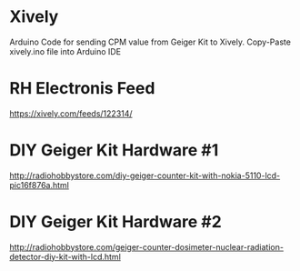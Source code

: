 Xively
======

Arduino Code for sending CPM value from Geiger Kit to Xively. Copy-Paste xively.ino file into Arduino IDE

RH Electronis Feed 
==================
https://xively.com/feeds/122314/

DIY Geiger Kit Hardware #1
==========================
http://radiohobbystore.com/diy-geiger-counter-kit-with-nokia-5110-lcd-pic16f876a.html

DIY Geiger Kit Hardware #2
==========================
http://radiohobbystore.com/geiger-counter-dosimeter-nuclear-radiation-detector-diy-kit-with-lcd.html


